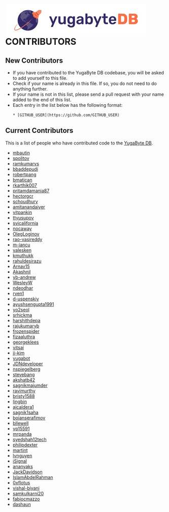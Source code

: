 # <img src="https://github.com/YugaByte/yugabyte-db/raw/master/architecture/images/ybDB_horizontal.jpg" align="center" alt="YugaByte DB"/> CONTRIBUTORS

## New Contributors

* If you have contributed to the YugaByte DB codebase, you will be asked to add yourself to this file.
* Check if your name is already in this file. If so, you do not need to do anything further.
* If your name is not in this list, please send a pull request with your name added to the end of this list.
* Each entry in the list below has the following format:
  ```
  * [GITHUB_USER](https://github.com/GITHUB_USER)
  ```

## Current Contributors

This is a list of people who have contributed code to the [YugaByte DB](https://github.com/YugaByte).

* [mbautin](https://github.com/mbautin)
* [spolitov](https://github.com/spolitov)
* [ramkumarvs](https://github.com/ramkumarvs)
* [bbaddepudi](https://github.com/bbaddepudi)
* [robertpang](https://github.com/robertpang)
* [bmatican](https://github.com/bmatican)
* [rkarthik007](https://github.com/rkarthik007)
* [pritamdamania87](https://github.com/pritamdamania87)
* [hectorgcr](https://github.com/hectorgcr)
* [schoudhury](https://github.com/schoudhury)
* [amitanandaiyer](https://github.com/amitanandaiyer)
* [vitpankin](https://github.com/vitpankin)
* [ttyusupov](https://github.com/ttyusupov)
* [svicalifornia](https://github.com/svicalifornia)
* [nocaway](https://github.com/nocaway)
* [OlegLoginov](https://github.com/OlegLoginov)
* [rao-vasireddy](https://github.com/rao-vasireddy)
* [m-iancu](https://github.com/m-iancu)
* [valesken](https://github.com/valesken)
* [kmuthukk](https://github.com/kmuthukk)
* [rahuldesirazu](https://github.com/rahuldesirazu)
* [Arnav15](https://github.com/Arnav15)
* [Akashnil](https://github.com/Akashnil)
* [yb-andrew](https://github.com/yb-andrew)
* [WesleyW](https://github.com/WesleyW)
* [ndeodhar](https://github.com/ndeodhar)
* [rven1](https://github.com/rven1)
* [d-uspenskiy](https://github.com/d-uspenskiy)
* [ayushsengupta1991](https://github.com/ayushsengupta1991)
* [yo2seol](https://github.com/yo2seol)
* [srhickma](https://github.com/srhickma)
* [harshithdepa](https://github.com/harshithdepa)
* [rajukumaryb](https://github.com/rajukumaryb)
* [frozenspider](https://github.com/frozenspider)
* [fizaaluthra](https://github.com/fizaaluthra)
* [georgeklees](https://github.com/georgeklees)
* [vitsai](https://github.com/vitsai)
* [jj-kim](https://github.com/jj-kim)
* [yugabot](https://github.com/yugabot)
* [JDNdeveloper](https://github.com/JDNdeveloper)
* [nspiegelberg](https://github.com/nspiegelberg)
* [stevebang](https://github.com/stevebang)
* [akshatb42](https://github.com/akshatb42)
* [sagnikmajumder](https://github.com/sagnikmajumder)
* [ravimurthy](https://github.com/ravimurthy)
* [bristy1588](https://github.com/bristy1588)
* [lingbin](https://github.com/lingbin)
* [ajcaldera1](https://github.com/ajcaldera1)
* [sagnik1saha](https://github.com/sagnik1saha)
* [bojanserafimov](https://github.com/bojanserafimov)
* [bllewell](https://github.com/bllewell)
* [vp15591](https://github.com/vp15591)
* [mrpanda](https://github.com/mrpanda)
* [syedshah12tech](https://github.com/syedshah12tech)
* [philipdexter](https://github.com/philipdexter)
* [martint](https://github.com/martint)
* [lvnguyen](https://github.com/lvnguyen)
* [iSignal](https://github.com/iSignal)
* [ananyaks](https://github.com/ananyaks)
* [JackDavidson](https://github.com/JackDavidson)
* [IslamAbdelRahman](https://github.com/IslamAbdelRahman)
* [0xflotus](https://github.com/0xflotus)
* [vishal-biyani](https://github.com/vishal-biyani)
* [samkulkarni20](https://github.com/samkulkarni20)
* [fabiocmazzo](https://github.com/fabiocmazzo)
* [dashaun](https://github.com/dashaun)

